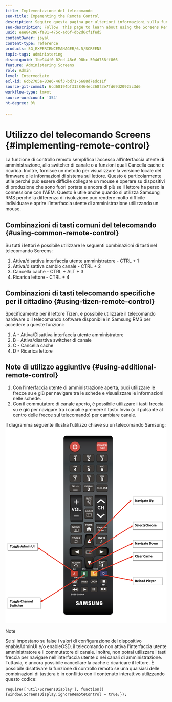 ```yaml
---
title: Implementazione del telecomando
seo-title: Impementing the Remote Control
description: Seguire questa pagina per ulteriori informazioni sulla funzione Screens Remote Control.
seo-description: Follow  this page to learn about using the Screens Remote Control Feature.
uuid: eee84286-fa81-475c-ad6f-db2d6cf1fed5
contentOwner: jsyal
content-type: reference
products: SG_EXPERIENCEMANAGER/6.5/SCREENS
topic-tags: administering
discoiquuid: 1be944f0-02ed-48c6-98bc-504d758ff866
feature: Administering Screens
role: Admin
level: Intermediate
exl-id: 6cb2705e-83e6-46f3-bd71-6688d7edc11f
source-git-commit: 6cd68194bf3128464ec368f3e7fd69d20925c3d6
workflow-type: tm+mt
source-wordcount: '354'
ht-degree: 0%

---
```


# Utilizzo del telecomando Screens  {#implementing-remote-control}

La funzione di controllo remoto semplifica l’accesso all’interfaccia utente di amministrazione, allo switcher di canale o a funzioni quali Cancella cache e ricarica. Inoltre, fornisce un metodo per visualizzare la versione locale del firmware e le informazioni di sistema sul lettore. Questo è particolarmente utile perché può essere difficile collegare un mouse e operare su dispositivi di produzione che sono fuori portata e ancora di più se il lettore ha perso la connessione con l&#39;AEM. Questo è utile anche quando si utilizza Samsung RMS perché la differenza di risoluzione può rendere molto difficile individuare e aprire l’interfaccia utente di amministrazione utilizzando un mouse.

## Combinazioni di tasti comuni del telecomando {#using-common-remote-control}

Su tutti i lettori è possibile utilizzare le seguenti combinazioni di tasti nel telecomando Screens:

1. Attiva/disattiva interfaccia utente amministratore - CTRL + 1
1. Attiva/disattiva cambio canale - CTRL + 2
1. Cancella cache - CTRL + ALT + 3
1. Ricarica lettore - CTRL + 4

## Combinazioni di tasti telecomando specifiche per il cittadino {#using-tizen-remote-control}

Specificamente per il lettore Tizen, è possibile utilizzare il telecomando hardware o il telecomando software disponibile in Samsung RMS per accedere a queste funzioni:

1. A - Attiva/Disattiva interfaccia utente amministratore
1. B - Attiva/disattiva switcher di canale
1. C - Cancella cache
1. D - Ricarica lettore

## Note di utilizzo aggiuntive {#using-additional-remote-control}

1. Con l’interfaccia utente di amministrazione aperta, puoi utilizzare le frecce su e giù per navigare tra le schede e visualizzare le informazioni nelle schede.
1. Con il commutatore di canale aperto, è possibile utilizzare i tasti freccia su e giù per navigare tra i canali e premere il tasto Invio (o il pulsante al centro delle frecce sul telecomando) per cambiare canale.

Il diagramma seguente illustra l’utilizzo chiave su un telecomando Samsung:
![immagine](assets/tizen/remote.png)

>[!NOTE]
>Se si impostano su false i valori di configurazione del dispositivo enableAdminUI e/o enableOSD, il telecomando non attiva l&#39;interfaccia utente amministratore e il commutatore di canale. Inoltre, non potrai utilizzare i tasti freccia per navigare nell’interfaccia utente o nei canali di amministrazione. Tuttavia, è ancora possibile cancellare la cache e ricaricare il lettore. È possibile disattivare la funzione di controllo remoto se una qualsiasi delle combinazioni di tastiera è in conflitto con il contenuto interattivo utilizzando questo codice:

```
require(['util/ScreensDisplay'], function() {window.ScreensDisplay.ignoreRemoteControl = true;}); 
```
